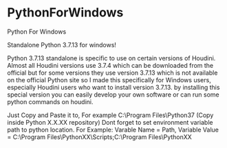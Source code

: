# PythonForWindows
 Python For Windows

 Standalone Python 3.7.13 for windows!
 
 Python 3.7.13 standalone is specific to use on certain versions of Houdini. Almost all Houdini versions use 3.7.4 which can be downloaded from the official but for some versions they use version 3.7.13 which is not available on the official Python site so I made this specifically for Windows users, especially Houdini users who want to install version 3.7.13. by installing this special version you can easily develop your own software or can run some python commands on houdini.

Just Copy and Paste it to, For example C:\Program Files\Python37 (Copy inside Python X.X.XX repository)
Dont forget to set environment variable path to python location. For Example: Varable Name = Path, Variable Value = C:\Program Files\PythonXX\Scripts\;C:\Program Files\PythonXX
